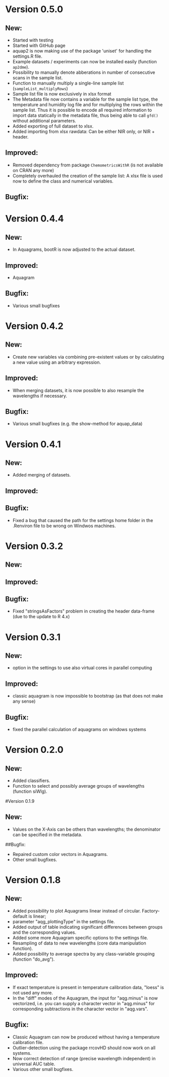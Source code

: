 # Version 0.5.0
## New:
* Started with testing
* Started with GitHub page
* aquap2 is now making use of the package 'uniset' for handling the settings.R file.
* Example datasets / experiments can now be installed easily (function `ap2dme`).
* Possibility to manually denote abberations in number of consecutive scans in the sample list. 
* Function to manually multiply a single-line sample list (`sampleList_multiplyRows`)
* Sample list file is now exclusively in xlsx format
* The Metadata file now contains a variable for the sample list type, the temperature and humidity log file and for multiplying the rows within the sample list. Thus it is possible to encode all required information to import data statically in the metadata file, thus being able to call `gfd()` without additional parameters.
* Added exporting of full dataset to xlsx.
* Added importing from xlsx rawdata: Can be either NIR only, or NIR + header. 

## Improved:
* Removed dependency from package `ChemometricsWithR` (is not available on CRAN any more)
* Completely overhauled the creation of the sample list: A xlsx file is used now to define the class and numerical variables.

## Bugfix:




# Version 0.4.4
## New:
* In Aquagrams, bootR is now adjusted to the actual dataset.

## Improved: 
* Aquagram	

## Bugfix:
* Various small bugfixes



# Version 0.4.2
## New:
* Create new variables via combining pre-existent values or by calculating a new value using an arbitrary expression.

## Improved: 
* When merging datasets, it is now possible to also resample the wavelengths if necessary.	

## Bugfix:
* Various small bugfixes (e.g. the show-method for aquap_data)



# Version 0.4.1
## New:
* Added merging of datasets.	

## Improved:

## Bugfix:
* Fixed a bug that caused the path for the settings home folder in the .Renviron file to be wrong on Windwos machines.
	



# Version 0.3.2
## New:
	
## Improved:
	
## Bugfix:
* Fixed "stringsAsFactors" problem in creating the header data-frame (due to the update to R 4.x)
	



# Version 0.3.1
## New:
* option in the settings to use also virtual cores in parallel computing
	
## Improved:
* classic aquagram is now impossible to bootstrap (as that does not make any sense)
	
## Bugfix:
* fixed the parallel calculation of aquagrams on windows systems




# Version 0.2.0
## New:
* Added classifiers.
* Function to select and possibly average groups of wavelengths (function siWlg).




#Version 0.1.9
## New:
* Values on the X-Axis can be others than wavelengths; the denominator can be specified in the metadata.
	
##Bugfix:
* Repaired custom color vectors in Aquagrams.
* Other small bugfixes.



# Version 0.1.8
## New:	
* Added possibility to plot Aquagrams linear instead of circular. Factory-default is linear; 
* parameter "aqg_plottingType" in the settings file.
* Added output of table indicating significant differences between groups and the corresponding values.
* Added some more Aquagram specific options to the settings file.
* Resampling of data to new wavelengths (core data manipulation function).
* Added possibility to average spectra by any class-variable grouping (function "do_avg").
	
## Improved:
* If exact temperature is present in temperature calibration data, "loess" is not used any more.
* In the "diff" modes of the Aquagram, the input for "aqg.minus" is now vectorized, i.e. you can supply 
a character vector in "aqg.minus" for corresponding subtractions in the character vector in "aqg.vars".
		
## Bugfix:
* Classic Aquagram can now be produced without having a temperature calibration file.
* Outlier-detection using the package rrcovHD should now work on all systems.
* Now correct detection of range (precise wavelength independent) in universal AUC table.
* Various other small bugfixes.
